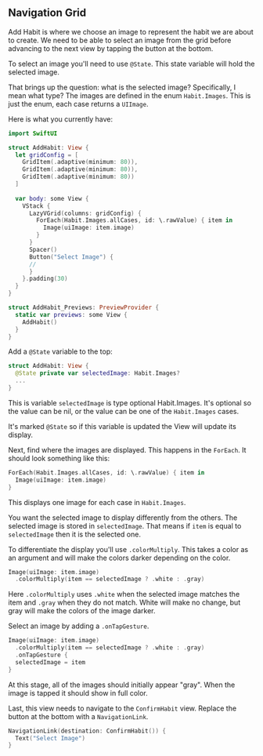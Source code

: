 
## Navigation Grid

Add Habit is where we choose an image to represent the habit we are about to create. We need to be able to select an image from the grid before advancing to the next view by tapping the button at the bottom. 

To select an image you'll need to use `@State`. This state variable will hold the selected image. 

That brings up the question: what is the selected image? Specifically, I mean what type? The images are defined in the enum `Habit.Images`. This is just the enum, each case returns a `UIImage`. 

Here is what you currently have: 

```Swift
import SwiftUI

struct AddHabit: View {
  let gridConfig = [
    GridItem(.adaptive(minimum: 80)),
    GridItem(.adaptive(minimum: 80)),
    GridItem(.adaptive(minimum: 80))
  ]
  
  var body: some View {
    VStack {
      LazyVGrid(columns: gridConfig) {
        ForEach(Habit.Images.allCases, id: \.rawValue) { item in
          Image(uiImage: item.image)
        }
      }
      Spacer()
      Button("Select Image") {
      // 
      }
    }.padding(30)
  }
}

struct AddHabit_Previews: PreviewProvider {
  static var previews: some View {
    AddHabit()
  }
}
```

Add a `@State` variable to the top:

```Swift
struct AddHabit: View {
  @State private var selectedImage: Habit.Images?
  ...
}
```

This is variable `selectedImage` is type optional Habit.Images. It's optional so the value can be nil, or the value can be one of the `Habit.Images` cases. 

It's marked `@State` so if this variable is updated the View will update its display. 

Next, find where the images are displayed. This happens in the `ForEach`. It should look something like this: 

```Swift
ForEach(Habit.Images.allCases, id: \.rawValue) { item in
  Image(uiImage: item.image)
}
```

This displays one image for each case in `Habit.Images`. 

You want the selected image to display differently from the others. The selected image is stored in `selectedImage`. That means if `item` is equal to `selectedImage` then it is the selected one. 

To differentiate the display you'll use `.colorMultiply`. This takes a color as an argument and will make the colors darker depending on the color. 

```Swift
Image(uiImage: item.image)
  .colorMultiply(item == selectedImage ? .white : .gray)
```

Here `.colorMultiply` uses `.white` when the selected image matches the item and `.gray` when they do not match. White will make no change, but gray will make the colors of the image darker. 

Select an image by adding a `.onTapGesture`. 

```Swift
Image(uiImage: item.image)
  .colorMultiply(item == selectedImage ? .white : .gray)
  .onTapGesture {
  selectedImage = item
}
```

At this stage, all of the images should initially appear "gray". When the image is tapped it should show in full color.

Last, this view needs to navigate to the `ConfirmHabit` view. Replace the button at the bottom with a `NavigationLink`.

```Swift
NavigationLink(destination: ConfirmHabit()) {
  Text("Select Image")
}
```